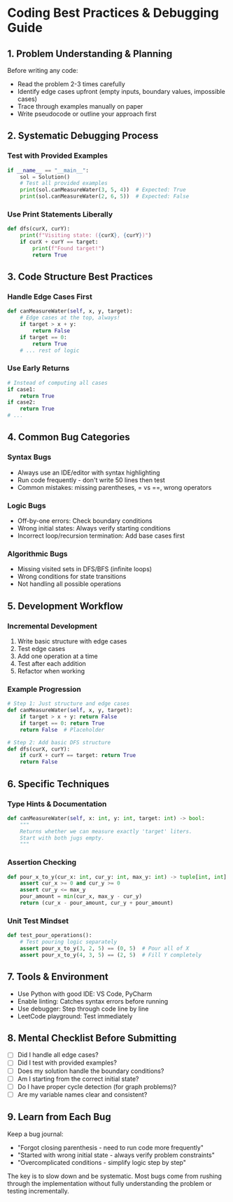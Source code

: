 # Coding Best Practices & Debugging Guide

## 1. Problem Understanding & Planning

Before writing any code:
- Read the problem 2-3 times carefully
- Identify edge cases upfront (empty inputs, boundary values, impossible cases)
- Trace through examples manually on paper
- Write pseudocode or outline your approach first

## 2. Systematic Debugging Process

### Test with Provided Examples
```python
if __name__ == "__main__":
    sol = Solution()
    # Test all provided examples
    print(sol.canMeasureWater(3, 5, 4))  # Expected: True
    print(sol.canMeasureWater(2, 6, 5))  # Expected: False
```

### Use Print Statements Liberally
```python
def dfs(curX, curY):
    print(f"Visiting state: ({curX}, {curY})")
    if curX + curY == target:
        print(f"Found target!")
        return True
```

## 3. Code Structure Best Practices

### Handle Edge Cases First
```python
def canMeasureWater(self, x, y, target):
    # Edge cases at the top, always!
    if target > x + y:
        return False
    if target == 0:
        return True
    # ... rest of logic
```

### Use Early Returns
```python
# Instead of computing all cases
if case1:
    return True
if case2:
    return True
# ...
```

## 4. Common Bug Categories

### Syntax Bugs
- Always use an IDE/editor with syntax highlighting
- Run code frequently - don't write 50 lines then test
- Common mistakes: missing parentheses, = vs ==, wrong operators

### Logic Bugs
- Off-by-one errors: Check boundary conditions
- Wrong initial states: Always verify starting conditions
- Incorrect loop/recursion termination: Add base cases first

### Algorithmic Bugs
- Missing visited sets in DFS/BFS (infinite loops)
- Wrong conditions for state transitions
- Not handling all possible operations

## 5. Development Workflow

### Incremental Development
1. Write basic structure with edge cases
2. Test edge cases
3. Add one operation at a time
4. Test after each addition
5. Refactor when working

### Example Progression
```python
# Step 1: Just structure and edge cases
def canMeasureWater(self, x, y, target):
    if target > x + y: return False
    if target == 0: return True
    return False  # Placeholder

# Step 2: Add basic DFS structure
def dfs(curX, curY):
    if curX + curY == target: return True
    return False
```

## 6. Specific Techniques

### Type Hints & Documentation
```python
def canMeasureWater(self, x: int, y: int, target: int) -> bool:
    """
    Returns whether we can measure exactly 'target' liters.
    Start with both jugs empty.
    """
```

### Assertion Checking
```python
def pour_x_to_y(cur_x: int, cur_y: int, max_y: int) -> tuple[int, int]:
    assert cur_x >= 0 and cur_y >= 0
    assert cur_y <= max_y
    pour_amount = min(cur_x, max_y - cur_y)
    return (cur_x - pour_amount, cur_y + pour_amount)
```

### Unit Test Mindset
```python
def test_pour_operations():
    # Test pouring logic separately
    assert pour_x_to_y(3, 2, 5) == (0, 5)  # Pour all of X
    assert pour_x_to_y(4, 3, 5) == (2, 5)  # Fill Y completely
```

## 7. Tools & Environment

- Use Python with good IDE: VS Code, PyCharm
- Enable linting: Catches syntax errors before running
- Use debugger: Step through code line by line
- LeetCode playground: Test immediately

## 8. Mental Checklist Before Submitting

- [ ] Did I handle all edge cases?
- [ ] Did I test with provided examples?
- [ ] Does my solution handle the boundary conditions?
- [ ] Am I starting from the correct initial state?
- [ ] Do I have proper cycle detection (for graph problems)?
- [ ] Are my variable names clear and consistent?

## 9. Learn from Each Bug

Keep a bug journal:
- "Forgot closing parenthesis - need to run code more frequently"
- "Started with wrong initial state - always verify problem constraints"
- "Overcomplicated conditions - simplify logic step by step"

The key is to slow down and be systematic. Most bugs come from rushing through the implementation without fully understanding the problem or testing incrementally.

